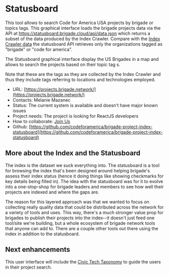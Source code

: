 # Statusboard

This tool allows to search Code for America USA projects by brigade or topics tags.
This graphical interface loads the brigade projects data via the API at https://statusboard.brigade.cloud/api/data.json which returns a subset of the data produced by the
Index Crawler. Compare with the [Index Crawler data](https://brigade.cloud/projects/crawler/#more-about-the-index-and-the-statusboard) the statusboard API retrieves only the organizations tagged as "brigade" or "code for america".

The Statusboard graphical interface display the US Brigades in a map and allows to search the projects based on their topic tag
s.

Note that these are the tags as they are collected by the Index Crawler
and thus they include tags referring to locations and technologies employed.

- URL: [https://projects.brigade.network/](https://projects.brigade.network/)
- Contacts: Melanie Mazanec
- Status: The current system is available and doesn’t have major known issues
- Project needs: The project is looking for ReactJS developers
- How to collaborate: [Join Us](../join-us.md#how-to-participate)
- Github: [https://github.com/codeforamerica/brigade-project-index-statusboard](https://github.com/codeforamerica/brigade-project-index-statusboard)

## More about the Index and the Statusboard

The index is the dataset we suck everything into.  The statusboard is a tool for browsing the index that's been designed around helping brigade's assess their index status (hence it doing things like showing checkmarks for key details being filled in).  The idea with the statusboard was for it to evolve into a one-stop-shop for brigade leaders and members to see how well their projects are indexed and where the gaps are.

The reason for this layered approach was that we wanted to focus on collecting really quality data that could be distributed across the network for a variety of tools and uses.  This way, there's a much stronger value prop for brigades to publish their projects into the index--it doesn't just feed one tool/site we're building, but a whole ecosystem of brigade network tools that anyone can add to. There are a couple other tools out there using the index in addition to the statusboard.

## Next enhancements

This user interface will include the [Civic Tech Taxonomy](civic-tech-taxonomy.md) to guide the users in their project search.
